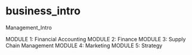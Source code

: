# business_intro
Management_Intro

MODULE 1: Financial Accounting
MODULE 2: Finance
MODULE 3: Supply Chain Management
MODULE 4: Marketing
MODULE 5: Strategy
